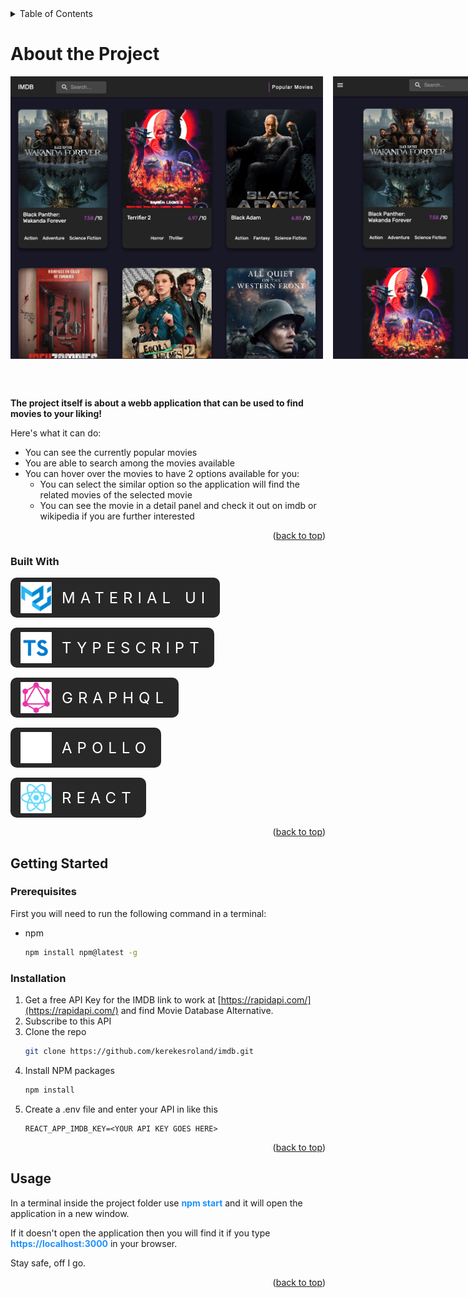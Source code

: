 <!-- TABLE OF CONTENTS -->
<details>
  <summary><a id="readme-top">Table of Contents</a></summary>
  <ol>
    <li>
      <a href="#about-the-project">About The Project</a>
      <ul>
        <li><a href="#built-with">Built With</a></li>
      </ul>
    </li>
    <li>
      <a href="#getting-started">Getting Started</a>
      <ul>
        <li><a href="#prerequisites">Prerequisites</a></li>
        <li><a href="#installation">Installation</a></li>
      </ul>
    </li>
    <li><a href="#usage">Usage</a></li>
  </ol>
</details>

# About the Project

<div class="images"> 
    <img src="./src/assets/homePage.jpg" align="center" width="500">
    <img src="./src/assets/homePageMobile.jpg" align="center" width="240">
</div>

<p class="projectDescription"> 
<b>The project itself is about a webb application that can be used to find movies to your liking!</b>
</p>

Here's what it can do:

- You can see the currently popular movies
- You are able to search among the movies available
- You can hover over the movies to have 2 options available for you:
  - You can select the similar option so the application will find the related movies of the selected movie
  - You can see the movie in a detail panel and check it out on imdb or wikipedia if you are further interested

</p>

<p align="right">(<a href="#readme-top">back to top</a>)</p>

### Built With

<div class="builtWithWrapper">
    <div class="imgWrapper">
        <img class="img" src="./src/assets/materialUi.png" align="center" width=50>
        <p class="textCenter">Material UI</p>
    </div>
    <div style="display: flex;
    align-items: center;
    width: fit-content;
    height: 4rem;
    background-color: #282828;
    border-radius: 10px;
    gap: 1rem;
    padding: 0 1rem;">
        <img class="img" src="./src/assets/typescript.png" align="center" width=50>
         <p class="textCenter">Typescript</p>
    </div>
    <div class="imgWrapper">
        <img class="img" src="./src/assets/graphql.png" align="center" width=50>
         <p class="textCenter">Graphql</p>
    </div>
    <div class="imgWrapper">
        <img class="img" src="./src/assets/apolloIcon.png" align="center" width=50>
         <p class="textCenter">Apollo</p>
    </div>
    <div class="imgWrapper">
        <img src="./src/assets/reactIcon.png" align="center" width=50>
        <p class="textCenter">React</p>
    </div>
</div>

<p align="right">(<a href="#readme-top">back to top</a>)</p>

<!-- GETTING STARTED -->

## Getting Started

### Prerequisites

First you will need to run the following command in a terminal:

- npm
  ```sh
  npm install npm@latest -g
  ```

### Installation

1. Get a free API Key for the IMDB link to work at [https://rapidapi.com/](https://rapidapi.com/) and find Movie Database Alternative.
2. Subscribe to this API
3. Clone the repo
   ```sh
   git clone https://github.com/kerekesroland/imdb.git
   ```
4. Install NPM packages
   ```sh
   npm install
   ```
5. Create a .env file and enter your API in like this
   ```
   REACT_APP_IMDB_KEY=<YOUR API KEY GOES HERE>
   ```

<p align="right">(<a href="#readme-top">back to top</a>)</p>

<!-- USAGE EXAMPLES -->

## Usage

<p>In a terminal inside the project folder use <b class="highlight">npm start</b> and it will open the application in a new window.</p>
<p>If it doesn't open the application then you will find it if you type <b class="highlight">https://localhost:3000</b> in your browser.</p>
<p>Stay safe, off I go.</p>

<p align="right">(<a href="#readme-top">back to top</a>)</p>

<style>
 .textCenter {
    text-align: center;
    margin: auto 0;
    font-size: 1.5rem;
    color: #fff;
    text-transform: uppercase;
    letter-spacing: .5rem;
 }
 .projectDescription {
    padding-top: 3rem
 }
 .builtWithWrapper {
        display: flex;
        flex-direction: column;
        gap: 1rem;
        margin-top: 1rem;
 } 

 .imgWrapper {
    display: flex;
    align-items: center;
    width: fit-content;
    height: 4rem;
    background-color: #282828;
    border-radius: 10px;
    gap: 1rem;
    padding: 0 1rem;
 }
 .images {
    display: flex;
    justify-content: flex-start;
    align-items: center;
    gap: 1rem;
 }
 .highlight {
    color: dodgerblue;
    font-weight: bolder;
 }
</style>
